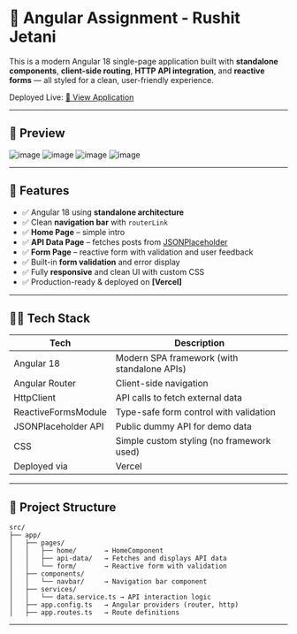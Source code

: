 # 🌟 Angular Assignment - Rushit Jetani

This is a modern Angular 18 single-page application built with **standalone components**, **client-side routing**, **HTTP API integration**, and **reactive forms** — all styled for a clean, user-friendly experience.

Deployed Live: [🔗 View Application](https://angular-app-xi-dun.vercel.app/)

---

## 📸 Preview

![image](https://github.com/user-attachments/assets/18938e57-5f73-4e8e-94de-6b4d2ada299e)
![image](https://github.com/user-attachments/assets/2b325561-015a-453b-af8e-f5bec965c278)
![image](https://github.com/user-attachments/assets/754ff28c-f99b-4109-9c57-59a0e2fb7afe)
![image](https://github.com/user-attachments/assets/5cc7da97-d135-43f3-bed3-6be9ec1991e5)


---

## 🚀 Features

- ✅ Angular 18 using **standalone architecture**
- ✅ Clean **navigation bar** with `routerLink`
- ✅ **Home Page** – simple intro
- ✅ **API Data Page** – fetches posts from [JSONPlaceholder](https://jsonplaceholder.typicode.com/)
- ✅ **Form Page** – reactive form with validation and user feedback
- ✅ Built-in **form validation** and error display
- ✅ Fully **responsive** and clean UI with custom CSS
- ✅ Production-ready & deployed on **[Vercel]**

---

## 🧑‍💻 Tech Stack

| Tech               | Description                                 |
|--------------------|---------------------------------------------|
| Angular 18         | Modern SPA framework (with standalone APIs) |
| Angular Router     | Client-side navigation                      |
| HttpClient         | API calls to fetch external data            |
| ReactiveFormsModule| Type-safe form control with validation      |
| JSONPlaceholder API| Public dummy API for demo data              |
| CSS                | Simple custom styling (no framework used)   |
| Deployed via       | Vercel                                      |

---

## 🧩 Project Structure

```
src/
├── app/
│   ├── pages/
│   │   ├── home/       → HomeComponent
│   │   ├── api-data/   → Fetches and displays API data
│   │   └── form/       → Reactive form with validation
│   ├── components/
│   │   └── navbar/     → Navigation bar component
│   ├── services/
│   │   └── data.service.ts → API interaction logic
│   ├── app.config.ts   → Angular providers (router, http)
│   ├── app.routes.ts   → Route definitions
```

---
